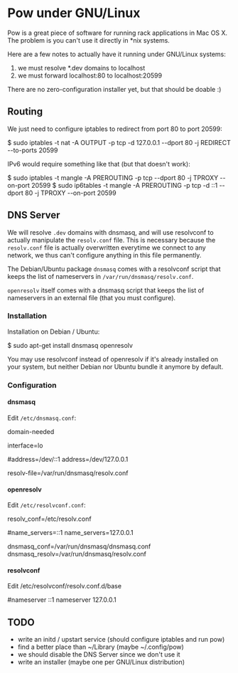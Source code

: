 # Pow under GNU/Linux

Pow is a great piece of software for running rack applications in Mac OS X.
The problem is you can't use it directly in *nix systems.

Here are a few notes to actually have it running under GNU/Linux systems:

  1. we must resolve *.dev domains to localhost
  2. we must forward localhost:80 to localhost:20599

There are no zero-configuration installer yet, but that should be doable :)

## Routing

We just need to configure iptables to redirect from port 80 to port 20599:

  $ sudo iptables -t nat -A OUTPUT -p tcp -d 127.0.0.1 --dport 80 -j REDIRECT --to-ports 20599

IPv6 would require something like that (but that doesn't work):

  $ sudo iptables -t mangle -A PREROUTING -p tcp --dport 80 -j TPROXY --on-port 20599
  $ sudo ip6tables -t mangle -A PREROUTING -p tcp -d ::1 --dport 80 -j TPROXY --on-port 20599

## DNS Server

We will resolve `.dev` domains with dnsmasq, and will use resolvconf to
actually manipulate the `resolv.conf` file. This is necessary because the
`resolv.conf` file is actually overwritten everytime we connect to any
network, we thus can't configure anything in this file permanently.

The Debian/Ubuntu package `dnsmasq` comes with a resolvconf script that keeps
the list of nameservers in `/var/run/dnsmasq/resolv.conf`.

`openresolv` itself comes with a dnsmasq script that keeps the list of
nameservers in an external file (that you must configure).

### Installation

Installation on Debian / Ubuntu:

  $ sudo apt-get install dnsmasq openresolv

You may use resolvconf instead of openresolv if it's already installed on your
system, but neither Debian nor Ubuntu bundle it anymore by default.

### Configuration

#### dnsmasq

Edit `/etc/dnsmasq.conf`:

  domain-needed
  
  interface=lo
  
  #address=/dev/::1
  address=/dev/127.0.0.1
  
  resolv-file=/var/run/dnsmasq/resolv.conf

#### openresolv

Edit `/etc/resolvconf.conf`:

  resolv_conf=/etc/resolv.conf
  
  #name_servers=::1
  name_servers=127.0.0.1
  
  dnsmasq_conf=/var/run/dnsmasq/dnsmasq.conf
  dnsmasq_resolv=/var/run/dnsmasq/resolv.conf

#### resolvconf

Edit /etc/resolvconf/resolv.conf.d/base

  #nameserver ::1
  nameserver 127.0.0.1

## TODO

  - write an initd / upstart service (should configure iptables and run pow)
  - find a better place than ~/Library (maybe ~/.config/pow)
  - we should disable the DNS Server since we don't use it
  - write an installer (maybe one per GNU/Linux distribution)

